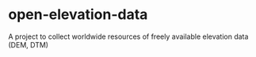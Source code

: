 # open-elevation-data
A project to collect worldwide resources of freely available elevation data (DEM, DTM)
